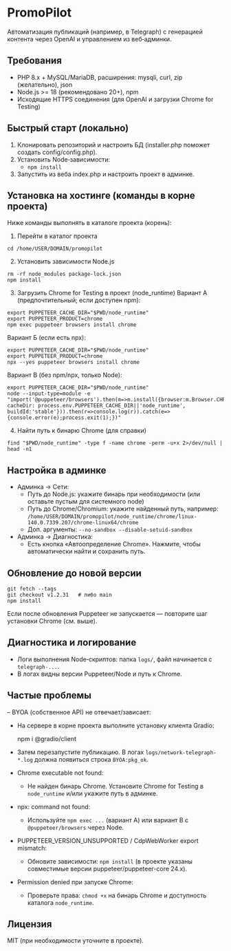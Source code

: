 # PromoPilot

Автоматизация публикаций (например, в Telegraph) с генерацией контента через OpenAI и управлением из веб‑админки.

## Требования
- PHP 8.x + MySQL/MariaDB, расширения: mysqli, curl, zip (желательно), json
- Node.js >= 18 (рекомендовано 20+), npm
- Исходящие HTTPS соединения (для OpenAI и загрузки Chrome for Testing)

## Быстрый старт (локально)
1) Клонировать репозиторий и настроить БД (installer.php поможет создать config/config.php).
2) Установить Node‑зависимости:
   - `npm install`
3) Запустить из веба index.php и настроить проект в админке.

## Установка на хостинге (команды в корне проекта)
Ниже команды выполнять в каталоге проекта (корень):

1) Перейти в каталог проекта
```
cd /home/USER/DOMAIN/promopilot
```

2) Установить зависимости Node.js
```
rm -rf node_modules package-lock.json
npm install
```

3) Загрузить Chrome for Testing в проект (node_runtime)
Вариант А (предпочтительный; если доступен npm):
```
export PUPPETEER_CACHE_DIR="$PWD/node_runtime"
export PUPPETEER_PRODUCT=chrome
npm exec puppeteer browsers install chrome
```
Вариант Б (если есть npx):
```
export PUPPETEER_CACHE_DIR="$PWD/node_runtime"
export PUPPETEER_PRODUCT=chrome
npx --yes puppeteer browsers install chrome
```
Вариант В (без npm/npx, только Node):
```
export PUPPETEER_CACHE_DIR="$PWD/node_runtime"
node --input-type=module -e "import('@puppeteer/browsers').then(m=>m.install({browser:m.Browser.CHROME, cacheDir: process.env.PUPPETEER_CACHE_DIR||'node_runtime', buildId:'stable'})).then(r=>console.log(r)).catch(e=>{console.error(e);process.exit(1);})"
```

4) Найти путь к бинарю Chrome (для справки)
```
find "$PWD/node_runtime" -type f -name chrome -perm -u+x 2>/dev/null | head -n1
```

## Настройка в админке
- Админка → Сети:
  - Путь до Node.js: укажите бинарь при необходимости (или оставьте пустым для системного node)
  - Путь до Chrome/Chromium: укажите найденный путь, например:
    `/home/USER/DOMAIN/promopilot/node_runtime/chrome/linux-140.0.7339.207/chrome-linux64/chrome`
  - Доп. аргументы: `--no-sandbox --disable-setuid-sandbox`
- Админка → Диагностика:
  - Есть кнопка «Автоопределение Chrome». Нажмите, чтобы автоматически найти и сохранить путь.

## Обновление до новой версии
```
git fetch --tags
git checkout v1.2.31   # либо main
npm install
```
Если после обновления Puppeteer не запускается — повторите шаг установки Chrome (см. выше).

## Диагностика и логирование
- Логи выполнения Node‑скриптов: папка `logs/`, файл начинается с `telegraph-...`. 
- В логах видны версии Puppeteer/Node и путь к Chrome.

## Частые проблемы
– BYOA (собственное API) не отвечает/зависает:
  - На сервере в корне проекта выполните установку клиента Gradio:
    
    npm i @gradio/client
    
  - Затем перезапустите публикацию. В логах `logs/network-telegraph-*.log` должна появиться строка `BYOA:pkg_ok`.
- Chrome executable not found:
  - Не найден бинарь Chrome. Установите Chrome for Testing в `node_runtime` и/или укажите путь в админке.
- npx: command not found:
  - Используйте `npm exec ...` (вариант А) или вариант В c `@puppeteer/browsers` через Node.
- PUPPETEER_VERSION_UNSUPPORTED / CdpWebWorker export mismatch:
  - Обновите зависимости: `npm install` (в проекте указаны совместимые версии puppeteer/puppeteer-core 24.x).
- Permission denied при запуске Chrome:
  - Проверьте права: `chmod +x` на бинарь Chrome и доступность каталога `node_runtime`.

## Лицензия
MIT (при необходимости уточните в проекте).
